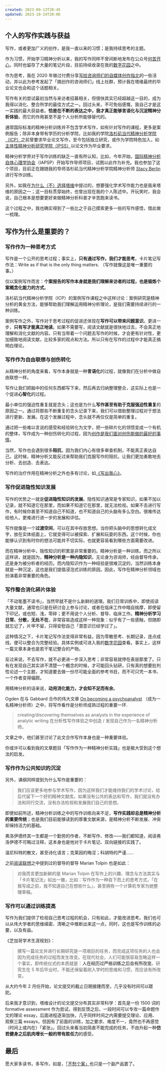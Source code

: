 ```yaml
---
created: 2023-09-13T20:45
updated: 2023-10-14T20:06
---
```

## 个人的写作实践与获益

写作，或者更加广义的创作，是我一直以来的习惯；是我持续思考的主题。

作为习惯，开始学习精神分析以来，我的写作同样不曾间断地发布在公众号[何苦开心](https://mp.weixin.qq.com/s/T7Lf7oLdKqaOFHBVthcv4A "何苦开心")，同时也留存了大量的笔记片段，目前持续收录在我的[数字花园](https://xiaomeng-transitional-space.netlify.app/ "数字花园")之中。

作为思考，我在 2020 年做过付费分享[写给咨询师们的自媒体创作指北](https://mp.weixin.qq.com/s/ldyV7EgH3SQKAtdDckTRAA "写给咨询师们的自媒体创作指北")的一些活动，并以此为参考发起了「搞创作的咨询师们」线上社群，预计我在塔维最终的毕业论文也会和这个话题相关。

写作有关的尝试最初当然与来访者招募相关，但很快其实已经超越这一目的，成为我得以消化、整合所学的最佳方式之一。回过头来，不可免俗感慨，我自己才是这一实践的最大获益者。**恰是在不断的表达之中，我才真正能够言语化与沉淀精神分析体验**，而它的作用甚至不是个人分析所能够替代的。

通常国际标准的精神分析训练并不包含学术写作，如有针对写作的课程，更多是案例报告；除非本身带有学历的分析学院，比如我的学院[洛杉矶当代精神分析学院（ICP）](https://icpla.edu/ "洛杉矶当代精神分析学院（ICP）")之前曾要求毕业论文写作，至今包括独立研究，或作为学院特色加入，如[主体性精神分析研究学院（IPSS）](https://ipssny.org/ "主体性精神分析研究学院（IPSS）")以论文作为毕业要求。

精神分析学界对于写作训练的缺乏一直有所认知，比如，今年开始，[国际精神分析自体心理学协会](https://iapsp.org/ "国际精神分析自体心理学协会")（IAPSP）开始写作导师项目，试图以此作为补充。我也参加了这个项目，目前正在跟随我的导师洛杉矶当代精神分析学院精神分析师 [Stacy Berlin](https://drstacyberlin.com/about-dr-berlin.php "Stacy Berlin") 进行写作训练。

另外，如我在[为什么（不）选择塔维](https://mp.weixin.qq.com/s/Rkl9o_bHcNbtNsiADWmlPw)中提过的，想要强化学术写作能力也是我来塔维的原因之一；这一目标贯穿始终，也曾出现在我的个人陈述中。开玩笑时，我会说，自己根本是想要更好来做精神分析科普才辛苦跑来读书。

这个过程之中，我也确实得到了一些比之于自己摸索更多一些的写作感悟，借此做一梳理。

## 写作为什么是重要的？

### 写作作为一种思考方式

写作是一个公开的思考过程；事实上，**只有通过写作，我们才能思考**。卡片笔记写作法：Write as if that is the only thing matters. （写作就像这是唯一重要的事。）

仅以案例写作而言：**个案报告的写作本身就是我们理解来访者的过程，也是锻炼个案概念化能力的方式**。

洛杉矶当代精神分析学院（ICP）的案例写作课程之中这样讨论：案例研究是精神分析的黄金方法，能够帮助我们理解运用精神分析理论，是我们需要持续进行的一种训练。

案例写作之外，写作对于思考过程的促进还体现在**写作可以带来问题意识**。更进一步，**只有写才能真正地读**。如果不需要写，阅读文献就是很快地过去，不会真正地理解和消化文献的内容。只有当带着一个问题去写作的时候，才会更有针对性，更加细致地阅读文献，比较多家的观点和方法。所以只有在写作的过程中才能真正搞明白理论。

### 写作作为自由联想与创伤转化

从精神分析的角度来看，写作本身就是一种**言语化**的过程，就像我们在分析中做自由联想一样。

写作让我们把脑中的任何东西都写下来，然后再去归纳整理整合，这实际上也是一个促进**心智化**的过程。

最小单位的强迫性重复就是念头；这也是为什么**写作甚至有助于克服强迫性重复**的原因之一。通过将那些不断重复的念头记录下来，我们可以借助整理过程对于想法进行更新、发展。在这个发展过程中，念头就不再仅仅是简单的重复。

通过把一些难以言说的感受和经验转化为文字，把一些碎片化的领悟变成一个有机的整体，写作成为一种创伤转化的过程，因为[创作是我们面对创伤能做的最好的事情](https://pep-web.org/browse/PPERSP/volumes/7?page=223 "创作是我们面对创伤能做的最好的事情")。

当然，写作也会遇到很多**阻抗**，因为我们内心有很多审查机制，不能真正表达自己。这时候，精神分析又能反过来帮助我们克服写作的阻抗，让我们更加勇敢地去分析、去创造、去表达。

写作的治疗作用在精神分析之外也多有讨论，如[《写出我心》](https://weread.qq.com/book-detail?type=1&senderVid=23322717&v=95232fb05e4e75952a9423c "《写出我心》")。

### 写作促进隐性知识发展

写作的优势之一就是**促进隐性知识的发展**。隐性知识通常是专家知识，如果不加以记录，就不知道它在那里，而如果不知道它在那里，就无法检视。如果不去进行写作，有时候你甚至不知道自己不知道，也不知道自己的头脑有多么空白。很难传达给他人，更难进行进一步的发展和评估。

写作就像是一个**过渡空间**，可以在其中存放思想。当你把头脑中的思想转化成文字，放在实体纸面上，它就变得可以被探索、扩展和玩耍的东西。这个时候，你也能够认识到有时你的想法可能并不切实际，也就更容易看到哪些方面需要改进。

而在精神分析中，隐性知识的积累是非常重要的。精神分析是一种训练。而之所以这样讲，就是因为，**精神分析是一种内隐知识**，无论身为咨询师，经由督导传承，还是身为被分析者的经历。而内隐知识作为一种经验是很难沉淀的，当然训练本身就是一种沉淀，这也是我们提倡浸泡式训练的原因。因此，写作在精神分析领域也扮演着非常重要的角色。

### 写作整合消化碎片体验

「不动笔墨不读书」，当然早就不是什么新鲜的道理。我们日常训练中，即使阅读大量文献，通常也只是在研讨会上参与讨论，或者在临床工作中暗自揣摩，即使留下印记，或也短、浅，零碎；更不用说个人分析、督导、临床工作。**精神分析学习日常、分散，无处不在**，非常容易造成这样一种现象：似乎有了一些感触，但随即就忘记了，片甲不留，只得安慰自己「潜意识已经学过了」。

这种情况之下，卡片笔记写作法变得非常有益，因为零散思考、长期记录，连点成线，便可以整合为完整经验。具体实例或可进入我的[数字花园](https://xiaomeng-transitional-space.netlify.app/ "数字花园")查看。事实上，这样一篇文章本身也是若干笔记整合的产物。

反过来说，不去写作，就不必更进一步深入思考；非常容易就停在表层那里了。只有在发现自己其实讲不清楚一个概念的时候，才可能回头钻研，只有真的想要批判性论述一个主题，才知道要去做一份尽可能全面的参考书目，而不可只凭一本书、一个作者变得偏颇。

用精神分析的话来说，**动用消化能力，才会知不足而有余**。

Ogden 在与 Gabbard 合作的伟大文章 [On becoming a psychoanalyst](https://pep-web.org/browse/IJP/volumes/90?openNotificationModal=False "On becoming a psychoanalyst") （成为一名精神分析师）之中，将写作看作是分析师成熟过程的重要一环.

> creating/discovering themselves as analysts in the experience of analytic writing 在分析性写作体验之中创造 / 发现自己作为一名精神分析师。

文章之中，他们甚至讨论了此文合作写作本身也是一种重要体验。

你或许可以看到我的文章题目「写作作为一种精神分析实践」也是极大受到这个想法的启发。

### 写作作为公共知识的沉淀

另外，课纲同样提到为什么写作是重要的：

> 我们应该更多地参与学术写作，因为这样我们才能维持我们的学术讨论，给后代留下一个好的精神文献库。如果没有公共的表达和写作，我们就没有办法和同行交流，没有办法检视和发展我们自己的思想。

即使如前所述，精神分析训练之中的写作训练向来不足，**写作实践却总是精神分析的重要传统**；也是我们目前能够读到的厚重文献来源，是精神分析不断发展、冲突却保持活力的基础。

弗洛伊德终其一生都是一个勤劳的作者，不断写作、修改——我们都知道，阅读弗洛伊德不可略过注释，这本身也是他对于卡片笔记、双向链接的实践了。

温尼科特的散文，甚至诗化语言；克莱因的晦涩；科胡特的严谨……

之前[阅读联想](https://hekukaixin.zhubai.love/posts/2135735256547520512 "阅读联想")之中提到过的督导的督导 Marian Tolpin 也是如此：

> 对我而言更加新鲜的是 Marian Tolpin 在写作上的兴趣、理念与方法其实与「卡片笔记法」如出一辙，比如：写作作为一种自下而上的思考方式，「在我写成之前，我不知道自己在想些什么」，甚至拥有一个计算机专家为她整理草稿。

### 写作可以通过训练提高

写作为我们提供了检视自己思考过程的机会，只有如此，才能改进思考。我们也可以从伟大学者的思维缜密、清晰之中推断出来这一点，同时，这也是写作训练的必要，以及有益。

《芝加哥学术生涯规划》：

> 撰写一篇论文并进行长期研究是一项艰巨的任务，而完成这项任务的人也会因为完成任务的过程而发生改变。在现代社会，人们可能很容易忽略这样一个事实，即传统仪式的本质就是：**人在经历过严格训练之后会有所改变**。研究生在 5 年后毕业时，不能还保留着刚入学时的思维和习惯，而应该有所改变。

从大约今年 2 月份开始，论文提交的截止日期接踵而至，几乎没有时间可以蹉跎。

后来我才意识到，塔维设计的论文提交分布其实非常科学：首先是一份 1500 词的 formative assessment 作为尝试，得到反馈之后，一段时间可以专攻一篇命题作文的理论 essay，后面进程逐渐加快，几乎同样时间之内需要提交理论、应用、观察三篇 essays，但因有了前面的训练，加之要求、难度不一，竟然也不再感觉（时间上或内在）「紧张」。回过头来看当初简直不能完成的任务，不由升起一种**仿若健身之后肌肉增长一般的带有胜任力**的感受。

## 最后

愿大家多读书，多写作，如是，[「不愁个案」](https://mp.weixin.qq.com/s/3tb67BeHFztN-It09-fQAw)也只是一个副产品罢了。